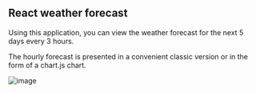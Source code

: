 ## React weather forecast

Using this application, you can view the weather forecast for the next 5 days every 3 hours. 

The hourly forecast is presented in a convenient classic version or in the form of a chart.js chart.

![image](https://user-images.githubusercontent.com/44317017/122999181-9d35f600-d3b6-11eb-9b38-82293c042005.png)

